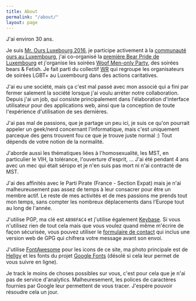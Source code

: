 ```yaml
---
title: About
permalink: "/about/"
layout: page
---
```


J'ai <span id="myAge">environ 30</span> ans.

Je suis [Mr. Ours Luxebourg 2016][mr bear 2016 fb], je participe activement à la [communauté ours au Luxembourg][bear dukes fb], j'ai co-organisé la [première Bear Pride de Luxembourg](https://www.facebook.com/events/1544314182538244/) et j'organise les soirées [Woof Men-only Party], des soirées bears & Fetish. Je fait parti du collectif [WR] qui regroupe les organisateurs de soirées LGBT+ au Luxembourg dans des actions caritatives.

J'ai eu une société, mais ça c'est mal passé avec mon associé qui a fini par fermer salement la société lorsque j'ai voulu arréter notre collaboration. Depuis j'ai un job, qui consiste principalement dans l'élaboration d'interface utilisateur pour des applications web, ainsi que la conception de toute l'expérience d'utilisation de ses dernières.

J'ai pas mal de passions, que je partage un peu ici, je suis ce qu'on pourrait appeler un geek/nerd concernant l'informatique, mais c'est uniquement parceque des gens trouvent fou ce que je trouve juste normal :) Tout dépends de votre notion de la normalité.

J'aborde aussi les thématiques liées à l'homosexualité, les MST, en particulier le VIH, la tolérance, l'ouverture d'esprit, ... J'ai été pendant 4 ans avec un mec qui était séropo et je n'en suis pas mort ni n'ai contracté de MST.

J'ai des affinités avec le Parti Pirate (France - Section Expat) mais je n'ai malheureusement pas assez de temps à leur consacrer pour être un membre actif. Le reste de mes activités et de mes passions me prends tout mon temps, sans compter les nombreux déplacements dans l'Europe tout au long de l'année.

J'utilise PGP, ma clé est `AB98FAC4` et j'utilise également [Keybase]. Si vous n'utilisez rien de tout cela mais que vous voulez quand même m'écrire de façon sécurisée, vous pouvez utiliser le [formulaire de contact](/contact/) qui inclus une version web de GPG qui chifrera votre message avant son envoi.

J'utilise [FontAwesome] pour les icons de ce site, ma photo principale est de [Hellgy] et les fonts du projet [Google Fonts][google fonts] (désolé si cela leur permet de vous suivre en ligne).

Je track le moins de choses possibles sur vous, c'est pour cela que je n'ai pas de service d'analytics. Malheuresement, les polices de caractères fournies par Google leur permettent de vous tracer. J'espère pouvoir résoudre cela un jour.

<script type="text/javascript">
function generateAge() {
  var date = ( ( Date.now() - new Date(1988,07,02) ) / 1000 / (60*60*24 ) / 360 );
  date = date.toString();
  return date.substr(0,13);
}
function writeAge() {
  document.getElementById('myAge').innerHTML = generateAge();
}
window.setInterval(writeAge,1);
</script>

[mr bear 2016 fb]: https://www.facebook.com/mr.bear.luxembourg/

[bear dukes fb]: https://www.facebook.com/luxembourgbears/

[woof men-only party]: https://woofmenonly.com

[hellgy]: https://www.redisdead.net/

[google fonts]: https://fonts.google.com/

[fontawesome]: https://fontawesome.com/

[keybase]: https://keybase.io/clawfire

[wr]: https://weare.lu
